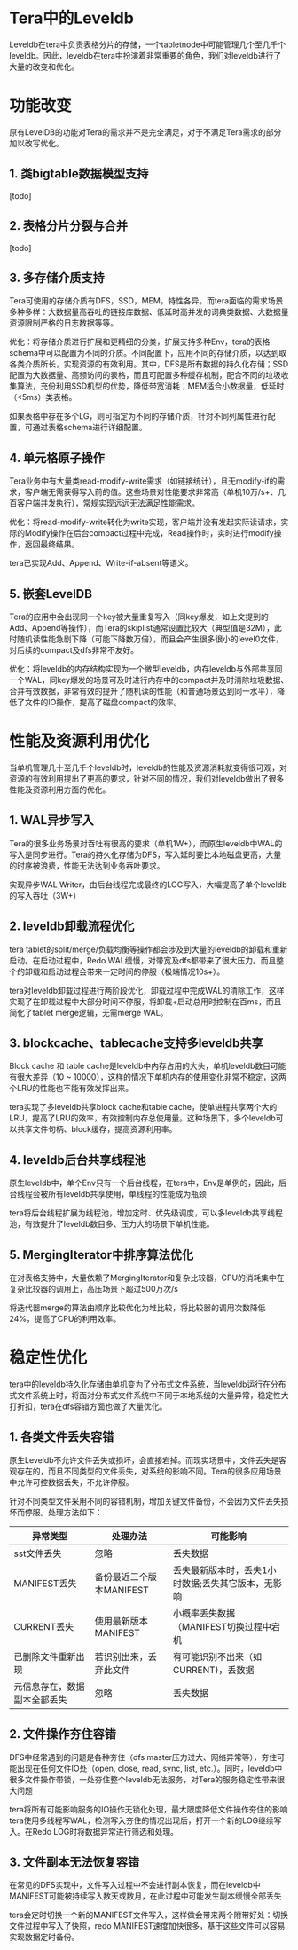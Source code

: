 Tera中的Leveldb
=====

Leveldb在tera中负责表格分片的存储，一个tabletnode中可能管理几个至几千个leveldb。因此，leveldb在tera中扮演着非常重要的角色，我们对leveldb进行了大量的改变和优化。

# 功能改变

原有LevelDB的功能对Tera的需求并不是完全满足，对于不满足Tera需求的部分加以改写优化。

## 1. 类bigtable数据模型支持

[todo]

## 2. 表格分片分裂与合并

[todo]

## 3. 多存储介质支持

Tera可使用的存储介质有DFS，SSD，MEM，特性各异。而tera面临的需求场景多种多样：大数据量高吞吐的链接库数据、低延时高并发的词典类数据、大数据量资源限制严格的日志数据等等。

优化：将存储介质进行扩展和更精细的分类，扩展支持多种Env，tera的表格schema中可以配置为不同的介质。不同配置下，应用不同的存储介质，以达到取各类介质所长，实现资源的有效利用。其中，DFS是所有数据的持久化存储；SSD配置为大数据量、高频访问的表格，而且可配置多种缓存机制，配合不同的垃圾收集算法，充份利用SSD机型的优势，降低带宽消耗；MEM适合小数据量，低延时（<5ms）类表格。

如果表格中存在多个LG，则可指定为不同的存储介质，针对不同列属性进行配置，可通过表格schema进行详细配置。

## 4. 单元格原子操作

Tera业务中有大量类read-modify-write需求（如链接统计），且无modify-if的需求，客户端无需获得写入前的值。这些场景对性能要求非常高（单机10万/s+、几百客户端并发执行），常规实现远远无法满足性能需求。

优化：将read-modify-write转化为write实现，客户端并没有发起实际读请求，实际的Modify操作在后台compact过程中完成，Read操作时，实时进行modify操作，返回最终结果。

tera已实现Add、Append、Write-if-absent等语义。

## 5. 嵌套LevelDB

Tera的应用中会出现同一个key被大量重复写入（同key爆发，如上文提到的Add、Append等操作），而Tera的skiplist通常设置比较大（典型值是32M），此时随机读性能急剧下降（可能下降数万倍），而且会产生很多很小的level0文件，对后续的compact及dfs非常不友好。

优化：将leveldb的内存结构实现为一个微型leveldb，内存leveldb与外部共享同一个WAL，同key爆发的场景可及时进行内存中的compact并及时清除垃圾数据、合并有效数据，非常有效的提升了随机读的性能（和普通场景达到同一水平），降低了文件的IO操作，提高了磁盘compact的效率。

# 性能及资源利用优化

当单机管理几十至几千个leveldb时，leveldb的性能及资源消耗就变得很可观，对资源的有效利用提出了更高的要求，针对不同的情况，我们对leveldb做出了很多性能及资源利用方面的优化。

## 1. WAL异步写入

Tera的很多业务场景对吞吐有很高的要求（单机1W+），而原生leveldb中WAL的写入是同步进行。Tera的持久化存储为DFS，写入延时要比本地磁盘更高，大量的时序被浪费，性能无法达到业务吞吐要求。

实现异步WAL Writer，由后台线程完成最终的LOG写入，大幅提高了单个leveldb的写入吞吐（3W+）

## 2. leveldb卸载流程优化

tera tablet的split/merge/负载均衡等操作都会涉及到大量的leveldb的卸载和重新启动。在启动过程中，Redo WAL缓慢，对带宽及dfs都带来了很大压力。而且整个的卸载和启动过程会带来一定时间的停服（极端情况10s+）。

tera对leveldb卸载过程进行两阶段优化，卸载过程中完成WAL的清除工作，这样实现了在卸载过程中大部分时间不停服，将卸载+启动总用时控制在百ms，而且简化了tablet merge逻辑，无需merge WAL。

## 3. blockcache、tablecache支持多leveldb共享

Block cache 和 table cache是leveldb中内存占用的大头，单机leveldb数目可能有很大差异（10 ~ 10000），这样的情况下单机内存的使用变化非常不稳定，这两个LRU的性能也不能有效发挥出来。

tera实现了多leveldb共享block cache和table cache，使单进程共享两个大的LRU，提高了LRU的效率，有效控制内存总使用量。这种场景下，多个leveldb可以共享文件句柄、block缓存，提高资源利用率。

## 4. leveldb后台共享线程池

原生leveldb中，单个Env只有一个后台线程，在tera中，Env是单例的，因此，后台线程会被所有leveldb共享使用，单线程的性能成为瓶颈

tera将后台线程扩展为线程池，增加定时、优先级调度，可以多leveldb共享线程池，有效提升了leveldb数目多、压力大的场景下单机性能。

## 5. MergingIterator中排序算法优化

在对表格支持中，大量依赖了MergingIterator和复杂比较器，CPU的消耗集中在复杂比较器的调用上，高压场景下超过500万次/s

将迭代器merge的算法由顺序比较优化为堆比较，将比较器的调用次数降低24%，提高了CPU的利用效率。

# 稳定性优化

tera中的leveldb持久化存储由单机变为了分布式文件系统，当leveldb运行在分布式文件系统上时，将面对分布式文件系统中不同于本地系统的大量异常，稳定性大打折扣，tera在dfs容错方面也做了大量优化。

## 1. 各类文件丢失容错

原生Leveldb不允许文件丢失或损坏，会直接宕掉。而现实场景中，文件丢失是客观存在的，而且不同类型的文件丢失，对系统的影响不同。Tera的很多应用场景中允许可控数据丢失，不允许停服。

针对不同类型文件采用不同的容错机制，增加关键文件备份，不会因为文件丢失损坏而停服。处理方法如下：

异常类型           | 处理办法                 | 可能影响
---                | ---                      | ---
sst文件丢失        | 忽略                     | 丢失数据
MANIFEST丢失       | 备份最近三个版本MANIFEST | 丢失最新版本时，丢失1小时数据;丢失其它版本，无影响
CURRENT丢失        | 使用最新版本MANIFEST     | 小概率丢失数据（MANIFEST切换过程中宕机
已删除文件重新出现 | 若识别出来，丢弃此文件   | 有可能识别不出来（如CURRENT)，丢数据
元信息存在，数据副本全部丢失| 忽略            | 丢失数据

## 2. 文件操作夯住容错

DFS中经常遇到的问题是各种夯住（dfs master压力过大、网络异常等），夯住可能出现在任何文件IO处（open, close, read, sync, list, etc.）。同时，leveldb中很多文件操作带锁，一处夯住整个leveldb无法服务，对Tera的服务稳定性带来很大问题

tera将所有可能影响服务的IO操作无锁化处理，最大限度降低文件操作夯住的影响
tera使用多线程写WAL，检测写入夯住的情况出现后，打开一个新的LOG继续写入。在Redo LOG时将数据异常进行筛选和处理。

## 3. 文件副本无法恢复容错

在常见的DFS实现中，文件写入过程中不会进行副本恢复，而在leveldb中MANIFEST可能被持续写入数天或数月，在此过程中可能发生副本缓慢全部丢失

tera会定时切换一个新的MANIFEST文件写入，这样做会带来两个附带好处：切换文件过程中写入了快照，redo MANIFEST速度加快很多，基于这些文件可以容易实现数据定时备份。

